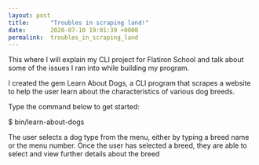 ```yaml
---
layout: post
title:      "Troubles in scraping land!"
date:       2020-07-10 19:01:39 +0000
permalink:  troubles_in_scraping_land
---
```




This where I will explain my CLI project for Flatiron School and talk about some of the issues I ran into while building my program.

I created the gem Learn About Dogs, a CLI program that scrapes a website to help the user learn about the characteristics of various dog breeds.

Type the command below to get started:

$ bin/learn-about-dogs

The user selects a dog type from the menu, either by typing a breed name or the menu number. Once the user has selected a breed, they are able to select and view further details about the breed
